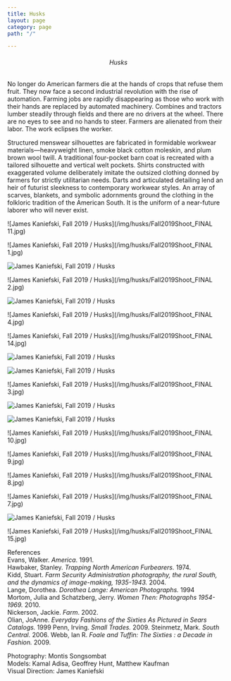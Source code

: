 ```yaml
---
title: Husks
layout: page
category: page
path: "/"

---
```

<div align="center">

###### _Husks_

<div align="left">

No longer do American farmers die at the hands of crops that refuse them fruit. They now face a second industrial revolution with the rise of automation. Farming jobs are rapidly disappearing as those who work with their hands are replaced by automated machinery. Combines and tractors lumber steadily through fields and there are no drivers at the wheel. There are no eyes to see and no hands to steer. Farmers are alienated from their labor. The work eclipses the worker.

Structured menswear silhouettes are fabricated in formidable workwear materials—heavyweight linen, smoke black cotton moleskin, and plum brown wool twill. A traditional four-pocket barn coat is recreated with a tailored silhouette and vertical welt pockets. Shirts constructed with exaggerated volume deliberately imitate the outsized clothing donned by farmers for strictly utilitarian needs. Darts and articulated detailing lend an heir of futurist sleekness to contemporary workwear styles. An array of scarves, blankets, and symbolic adornments ground the clothing in the folkloric tradition of the American South. It is the uniform of a near-future laborer who will never exist.

![James Kaniefski, Fall 2019 / Husks](/img/husks/Fall2019Shoot_FINAL 11.jpg)

![James Kaniefski, Fall 2019 / Husks](/img/husks/Fall2019Shoot_FINAL 1.jpg)

![James Kaniefski, Fall 2019 / Husks](/img/process.jpg)

![James Kaniefski, Fall 2019 / Husks](/img/husks/Fall2019Shoot_FINAL 2.jpg)

![James Kaniefski, Fall 2019 / Husks](/img/fall2019shoot_final-42.jpg)

![James Kaniefski, Fall 2019 / Husks](/img/husks/Fall2019Shoot_FINAL 4.jpg)

![James Kaniefski, Fall 2019 / Husks](/img/husks/Fall2019Shoot_FINAL 14.jpg)

![James Kaniefski, Fall 2019 / Husks](/img/process4.jpg)

![James Kaniefski, Fall 2019 / Husks](/img/fall2019shoot_final-6.jpg)

![James Kaniefski, Fall 2019 / Husks](/img/husks/Fall2019Shoot_FINAL 3.jpg)

![James Kaniefski, Fall 2019 / Husks](/img/process2.jpg)

![James Kaniefski, Fall 2019 / Husks](/img/process3.jpg)

![James Kaniefski, Fall 2019 / Husks](/img/husks/Fall2019Shoot_FINAL 10.jpg)

![James Kaniefski, Fall 2019 / Husks](/img/husks/Fall2019Shoot_FINAL 9.jpg)

![James Kaniefski, Fall 2019 / Husks](/img/husks/Fall2019Shoot_FINAL 8.jpg)

![James Kaniefski, Fall 2019 / Husks](/img/husks/Fall2019Shoot_FINAL 7.jpg)

![James Kaniefski, Fall 2019 / Husks](/img/process6.jpg)

![James Kaniefski, Fall 2019 / Husks](/img/husks/Fall2019Shoot_FINAL 15.jpg)

References  
Evans, Walker. _America_. 1991.  
Hawbaker, Stanley. _Trapping North American Furbearers._ 1974.  
Kidd, Stuart. _Farm Security Administration photography, the rural South, and the dynamics of image-making, 1935-1943._ 2004.  
Lange, Dorothea. _Dorothea Lange: American Photographs._ 1994  
Mortom, Julia and Schatzberg, Jerry. _Women Then: Photographs 1954-1969._ 2010.  
Nickerson, Jackie. _Farm_. 2002.  
Olian, JoAnne. _Everyday Fashions of the Sixties As Pictured in Sears Catalogs._ 1999
Penn, Irving. _Small Trades._ 2009.
Steinmetz, Mark. _South Central._ 2006.
Webb, Ian R. _Foale and Tuffin: The Sixties : a Decade in Fashion._ 2009.

Photography: Montis Songsombat  
Models: Kamal Adisa, Geoffrey Hunt, Matthew Kaufman  
Visual Direction: James Kaniefski